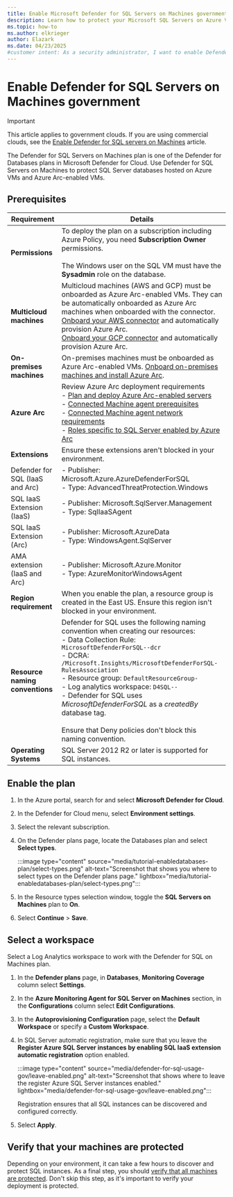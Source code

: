 ```yaml
---
title: Enable Microsoft Defender for SQL Servers on Machines government
description: Learn how to protect your Microsoft SQL Servers on Azure VMs, on government clouds with Microsoft Defender for Cloud.
ms.topic: how-to
ms.author: elkrieger
author: Elazark
ms.date: 04/23/2025
#customer intent: As a security administrator, I want to enable Defender for SQL servers on machines so that I can protect my SQL servers in various environments.
---
```


# Enable Defender for SQL Servers on Machines government

> [!IMPORTANT]
> This article applies to government clouds. If you are using commercial clouds, see the [Enable Defender for SQL servers on Machines](defender-for-sql-usage.md) article.

The Defender for SQL Servers on Machines plan is one of the Defender for Databases plans in Microsoft Defender for Cloud. Use Defender for SQL Servers on Machines to protect SQL Server databases hosted on Azure VMs and Azure Arc-enabled VMs.

## Prerequisites

| Requirement | Details |
|-------------|---------|
| **Permissions** | To deploy the plan on a subscription including Azure Policy, you need **Subscription Owner** permissions. <br> <br> The Windows user on the SQL VM must have the **Sysadmin** role on the database. |
| **Multicloud machines** | Multicloud machines (AWS and GCP) must be onboarded as Azure Arc-enabled VMs. They can be automatically onboarded as Azure Arc machines when onboarded with the connector. <br> [Onboard your AWS connector](quickstart-onboard-aws.md) and automatically provision Azure Arc. <br> [Onboard your GCP connector](quickstart-onboard-gcp.md) and automatically provision Azure Arc. |
| **On-premises machines** | On-premises machines must be onboarded as Azure Arc-enabled VMs. [Onboard on-premises machines and install Azure Arc](/azure/azure-arc/servers/learn/quick-enable-hybrid-vm). |
| **Azure Arc** | Review Azure Arc deployment requirements <br> - [Plan and deploy Azure Arc-enabled servers](/azure/azure-arc/servers/plan-at-scale-deployment) <br> - [Connected Machine agent prerequisites](/azure/azure-arc/servers/prerequisites) <br> - [Connected Machine agent network requirements](/azure/azure-arc/servers/network-requirements) <br> - [Roles specific to SQL Server enabled by Azure Arc](/sql/relational-databases/security/authentication-access/server-level-roles#roles-specific-to-sql-server-enabled-by-azure-arc) |
| **Extensions**| Ensure these extensions aren't blocked in your environment. | 
| Defender for SQL (IaaS and Arc)| - Publisher: Microsoft.Azure.AzureDefenderForSQL<br>  - Type: AdvancedThreatProtection.Windows |
| SQL IaaS Extension (IaaS)| - Publisher: Microsoft.SqlServer.Management<br>  - Type: SqlIaaSAgent |
| SQL IaaS Extension (Arc)| - Publisher: Microsoft.AzureData<br>  - Type: WindowsAgent.SqlServer|
| AMA extension (IaaS and Arc) | - Publisher: Microsoft.Azure.Monitor<br>  - Type: AzureMonitorWindowsAgent |
| **Region requirement** | When you enable the plan, a resource group is created in the East US. Ensure this region isn't blocked in your environment. |
| **Resource naming conventions** | Defender for SQL uses the following naming convention when creating our resources: <br> - Data Collection Rule: `MicrosoftDefenderForSQL--dcr` <br> - DCRA: `/Microsoft.Insights/MicrosoftDefenderForSQL-RulesAssociation` <br> - Resource group: `DefaultResourceGroup-` <br> - Log analytics workspace: `D4SQL--` <br> - Defender for SQL uses *MicrosoftDefenderForSQL* as a *createdBy* database tag. <br><br> Ensure that Deny policies don't block this naming convention. |
| **Operating Systems**| SQL Server 2012 R2 or later is supported for SQL instances. |

## Enable the plan

1. In the Azure portal, search for and select **Microsoft Defender for Cloud**.

1. In the Defender for Cloud menu, select **Environment settings**.

1. Select the relevant subscription.

1. On the Defender plans page, locate the Databases plan and select **Select types**.

    :::image type="content" source="media/tutorial-enabledatabases-plan/select-types.png" alt-text="Screenshot that shows you where to select types on the Defender plans page." lightbox="media/tutorial-enabledatabases-plan/select-types.png":::

1. In the Resource types selection window, toggle the **SQL Servers on Machines** plan to **On**.

1. Select **Continue** > **Save**.

## Select a workspace

Select a Log Analytics workspace to work with the Defender for SQL on Machines plan.

1. In the **Defender plans** page, in **Databases**, **Monitoring Coverage** column select **Settings**.

1. In the **Azure Monitoring Agent for SQL Server on Machines** section, in the **Configurations** column select **Edit Configurations**.

1. In the **Autoprovisioning Configuration** page, select the **Default Workspace** or specify a **Custom Workspace**.

1. In SQL Server automatic registration, make sure that you leave the **Register Azure SQL Server instances by enabling SQL IaaS extension automatic registration** option enabled.

    :::image type="content" source="media/defender-for-sql-usage-gov/leave-enabled.png" alt-text="Screenshot that shows where to leave the register Azure SQL Server instances enabled." lightbox="media/defender-for-sql-usage-gov/leave-enabled.png":::

    Registration ensures that all SQL instances can be discovered and configured correctly.

1. Select **Apply**.

## Verify that your machines are protected

Depending on your environment, it can take a few hours to discover and protect SQL instances. As a final step, you should [verify that all machines are protected](verify-machine-protection-gov.md). Don't skip this step, as it's important to verify your deployment is protected.
